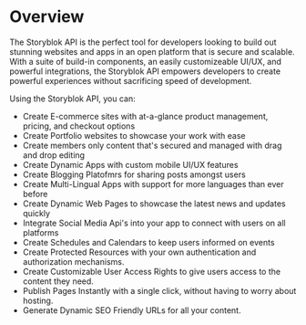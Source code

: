 # Overview

The Storyblok API is the perfect tool for developers looking to build out
stunning websites and apps in an open platform that is secure and scalable.
With a suite of build-in components, an easily customizeable UI/UX, and
powerful integrations, the Storyblok API empowers developers to create powerful
experiences without sacrificing speed of development.

Using the Storyblok API, you can:

- Create E-commerce sites with at-a-glance product management, pricing, and
  checkout options
- Create Portfolio websites to showcase your work with ease
- Create members only content that's secured and managed with drag and drop
  editing
- Create Dynamic Apps with custom mobile UI/UX features
- Create Blogging Platofmrs for sharing posts amongst users
- Create Multi-Lingual Apps with support for more languages than ever before
- Create Dynamic Web Pages to showcase the latest news and updates quickly
- Integrate Social Media Api's into your app to connect with users on all
  platforms
- Create Schedules and Calendars to keep users informed on events
- Create Protected Resources with your own authentication and authorization
  mechanisms.
- Create Customizable User Access Rights to give users access to the content
  they need.
- Publish Pages Instantly with a single click, without having to worry about
  hosting.
- Generate Dynamic SEO Friendly URLs for all your content.
